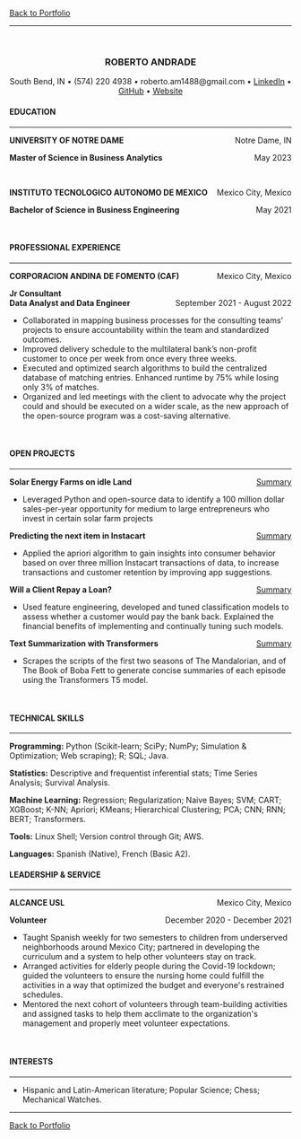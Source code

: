 [Back to Portfolio](index)
<hr>
<br>
<H3 align ='CENTER'><strong>ROBERTO ANDRADE</strong></H3>
<p style="text-align: center;">South Bend, IN • (574) 220 4938 • roberto.am1488@gmail.com • 
<a href="https://www.linkedin.com/in/roberto-andrade-martinez/">LinkedIn</a>
• <a href="https://github.com/roberto-andrade22">GitHub</a> • <a href="https://roberto-andrade22.github.io/">Website</a></p>

<h4><strong>EDUCATION</strong></h4>
<hr>

<p style="text-align:left;"><strong>
    UNIVERSITY OF NOTRE DAME</strong>
    <span style="float:right;">
        Notre Dame, IN
    </span>
</p>
<p style="text-align:left;"><b>
    Master of Science in Business Analytics</b>
    <span style="float:right;">
        May 2023
    </span>
</p><br>
<p style="text-align:left;"><strong>
    INSTITUTO TECNOLOGICO AUTONOMO DE MEXICO</strong>
    <span style="float:right;">
        Mexico City, Mexico
    </span>
</p>
<p style="text-align:left;"><b>
    Bachelor of Science in Business Engineering</b>
    <span style="float:right;">
        May 2021
    </span>
</p>
<br>

<h4><strong>PROFESSIONAL EXPERIENCE</strong></h4>
<hr>
<p style="text-align:left;"><strong>
    CORPORACION ANDINA DE FOMENTO (CAF)</strong>
    <span style="float:right;">
        Mexico City, Mexico
    </span>
</p>
<p style="text-align:left;"><b>
    Jr Consultant<br>Data Analyst and Data Engineer</b>
    <span style="float:right;">
        September 2021 - August 2022
    </span>
</p>

* Collaborated in mapping business processes for the consulting teams' projects to ensure accountability within the team and standardized outcomes.
* Improved delivery schedule to the multilateral bank’s non-profit customer to once per week from once every three weeks.
* Executed and optimized search algorithms to build the centralized database of matching entries. Enhanced runtime by 75% while losing only 3% of matches.
* Organized and led meetings with the client to advocate why the project could and should be executed on a wider scale, as the new approach of the open-source program was a cost-saving alternative.
<br>

<h4><strong>OPEN PROJECTS</strong></h4>
<hr>

<p style="text-align:left;"><b>
    Solar Energy Farms on idle Land</b>
    <span style="float:right;">
        <a href = 'summary'>Summary</a>
    </span>
</p>

* Leveraged Python and open-source data to identify a 100 million dollar sales-per-year opportunity for medium to large entrepreneurs who invest in certain solar farm projects

<p style="text-align:left;"><b>
    Predicting the next item in Instacart</b>
    <span style="float:right;">
        <a href = 'summary_basket'>Summary</a>
    </span>
</p>

* Applied the apriori algorithm to gain insights into consumer behavior based on over three million Instacart transactions of data, to increase transactions and customer retention by improving app suggestions.

<p style="text-align:left;"><b>
    Will a Client Repay a Loan?</b>
    <span style="float:right;">
        <a href = 'summary_loan'>Summary</a>
    </span>
</p>

* Used feature engineering, developed and tuned classification models to assess whether a customer would pay the bank back. Explained the financial benefits of implementing and continually tuning such models.

<p style="text-align:left;"><b>
    Text Summarization with Transformers</b>
    <span style="float:right;">
        <a href = 'summary_nlp'>Summary</a>
    </span>
</p>

* Scrapes the scripts of the first two seasons of The Mandalorian, and of The Book of Boba Fett to generate concise summaries of each episode using the Transformers T5 model.
<br>

<h4><strong>TECHNICAL SKILLS</strong></h4>
<hr>

**Programming:** Python (Scikit-learn; SciPy; NumPy; Simulation & Optimization; Web scraping); R; SQL; Java.

**Statistics:** Descriptive and frequentist inferential stats; Time Series Analysis; Survival Analysis.

**Machine Learning:** Regression; Regularization; Naive Bayes; SVM; CART; XGBoost; K-NN; Apriori; KMeans; Hierarchical Clustering; PCA; CNN; RNN; BERT; Transformers.

**Tools:** Linux Shell; Version control through Git; AWS.

**Languages:** Spanish (Native), French (Basic A2).
<br>

<h4><strong>LEADERSHIP & SERVICE</strong></h4>
<hr>

<p style="text-align:left;"><strong>
    ALCANCE USL</strong>
    <span style="float:right;">
        Mexico City, Mexico
    </span>
</p>
<p style="text-align:left;"><b>
    Volunteer</b>
    <span style="float:right;">
        December 2020 - December 2021
    </span>
</p>

* Taught Spanish weekly for two semesters to children from underserved neighborhoods around Mexico City; partnered in developing the curriculum and a system to help other volunteers stay on track.
* Arranged activities for elderly people during the Covid-19 lockdown; guided the volunteers to ensure the nursing home could fulfill the activities in a way that optimized the budget and everyone's restrained schedules.
* Mentored the next cohort of volunteers through team-building activities and assigned tasks to help them acclimate to the organization's management and properly meet volunteer expectations.
<br>

<h4><strong>INTERESTS</strong></h4>
<hr>

* Hispanic and Latin-American literature; Popular Science; Chess; Mechanical Watches.

<hr>

[Back to Portfolio](index)